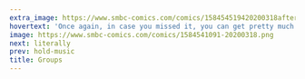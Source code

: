 ```yaml
---
extra_image: https://www.smbc-comics.com/comics/158454519420200318after.png
hovertext: 'Once again, in case you missed it, you can get pretty much every book of mine to which I own the rights, for free, here: https://www.smbc-comics.com/covid/'
image: https://www.smbc-comics.com/comics/1584541091-20200318.png
next: literally
prev: hold-music
title: Groups
---
```

